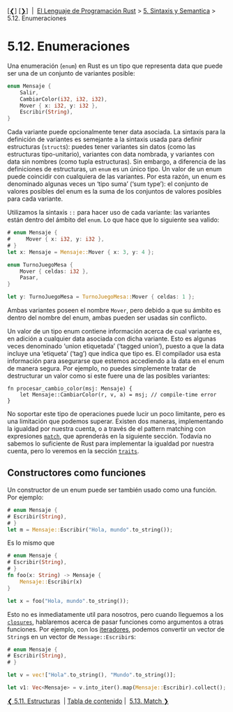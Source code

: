 [[❮]](ch05-11-structs.md)
[[❯]](ch05-13-match.md)
&nbsp;|&nbsp;
[El Lenguaje de Programación Rust](_index.md) >
[5. Sintaxis y Semantica](ch05-00-syntax-and-semantics.md) > 5.12. Enumeraciones

# 5.12. Enumeraciones

Una enumeración (`enum`) en Rust es un tipo que representa data que puede ser
una de un conjunto de variantes posible:

```rust
enum Mensaje {
    Salir,
    CambiarColor(i32, i32, i32),
    Mover { x: i32, y: i32 },
    Escribir(String),
}
```

Cada variante puede opcionalmente tener data asociada. La sintaxis para la
definición de variantes es semejante a la sintaxis usada para definir
estructuras (`struct`s): puedes tener variantes sin datos (como las estructuras
tipo-unitario), variantes con data nombrada, y variantes con data sin nombres
(como tupla estructuras). Sin embargo, a diferencia de las definiciones de
estructuras, un `enum` es un único tipo. Un valor de un enum puede coincidir con
cualquiera de las variantes. Por esta razón, un enum es denominado algunas veces
un ‘tipo suma’ (‘sum type’): el conjunto de valores posibles del enum es la suma
de los conjuntos de valores posibles para cada variante.

Utilizamos la sintaxis `::` para hacer uso de cada variante: las variantes están
dentro del ámbito del `enum`. Lo que hace que lo siguiente sea valido:

```rust
# enum Mensaje {
#     Mover { x: i32, y: i32 },
# }
let x: Mensaje = Mensaje::Mover { x: 3, y: 4 };

enum TurnoJuegoMesa {
    Mover { celdas: i32 },
    Pasar,
}

let y: TurnoJuegoMesa = TurnoJuegoMesa::Mover { celdas: 1 };
```

Ambas variantes poseen el nombre `Mover`, pero debido a que su ámbito es dentro
del nombre del enum, ambas pueden ser usadas sin conflicto.

Un valor de un tipo enum contiene información acerca de cual variante es, en
adición a cualquier data asociada con dicha variante. Esto es algunas veces
denominado ‘union etiquetada’ (‘tagged union’), puesto a que la data incluye una
‘etiqueta’ (‘tag’) que indica que tipo es. El compilador usa esta información
para asegurarse que estemos accediendo a la data en el enum de manera segura.
Por ejemplo, no puedes simplemente tratar de destructurar un valor como si este
fuere una de las posibles variantes:

```rust,ignore
fn procesar_cambio_color(msj: Mensaje) {
    let Mensaje::CambiarColor(r, v, a) = msj; // compile-time error
}
```

No soportar este tipo de operaciones puede lucir un poco limitante, pero es una
limitación que podemos superar. Existen dos maneras, implementando la igualdad
por nuestra cuenta, o a través de el pattern matching con expresiones
[`match`][match], que aprenderás en la siguiente sección. Todavía no sabemos lo
suficiente de Rust para implementar la igualdad por nuestra cuenta, pero lo
veremos en la sección [`traits`][traits].

[match]: match.html
[if-let]: if-let.html
[traits]: traits.html

## Constructores como funciones

Un constructor de un enum puede ser también usado como una función. Por ejemplo:

```rust
# enum Mensaje {
# Escribir(String),
# }
let m = Mensaje::Escribir("Hola, mundo".to_string());
```

Es lo mismo que

```rust
# enum Mensaje {
# Escribir(String),
# }
fn foo(x: String) -> Mensaje {
    Mensaje::Escribir(x)
}

let x = foo("Hola, mundo".to_string());
```

Esto no es inmediatamente util para nosotros, pero cuando lleguemos a los
[`closures`][closures], hablaremos acerca de pasar funciones como argumentos a
otras funciones. Por ejemplo, con los [iteradores][iterators], podemos convertir
un vector de `String`s en un vector de `Message::Escribir`s:

```rust
# enum Mensaje {
# Escribir(String),
# }

let v = vec!["Hola".to_string(), "Mundo".to_string()];

let v1: Vec<Mensaje> = v.into_iter().map(Mensaje::Escribir).collect();
```

[closures]: closures.html
[iterators]: iterators.html

[❮ 5.11. Estructuras](ch05-11-structs.md)
&nbsp;|&nbsp;[Tabla de contenido](_index.md)&nbsp;|&nbsp;
[5.13. Match ❯](ch05-13-match.md)
